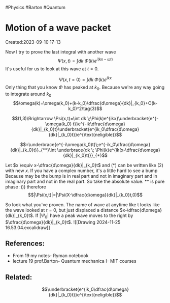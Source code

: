 
#Physics #Barton #Quantum 
# Motion of a wave packet
Created:2023-09-10 17-13

Now I try to prove the last integral with another wave
$$\Psi(x,t)=\int dk \;\Phi(k)e^{i(kx-\omega t)}\tag{1}$$
It's useful for us to look at this wave at $t=0$.

$$\Psi(x,t=0)=\int dk \;\Phi(k)e^{ikx}\tag{2}$$
Only thing that you know $\Phi$ has peaked at $k_0$. Because we're any way going to integrate around $k_0$
$$\omega(k)=\omega(k_0)+(k-k_0)\dfrac{d\omega}{dk}|_{k_0}+O(k-k_0)^2\tag{3}$$

$$(1,3)\Rrightarrow \Psi(x,t)=\int dk \;\Phi(k)e^{ikx}\underbracket{e^{-\omega(k_0) t}}e^{-ik\dfrac{d\omega}{dk}|_{k_0}t}\underbracket{e^{ik_0\dfrac{d\omega}{dk}|_{k_0}t}}e^{\text{neligible}}$$

$$=\underbrace{e^{-i\omega(k_0)t}\;e^{-ik_0\dfrac{d\omega}{dk}|_{k_0}t}}_{**}\int \underbrace{dk \; \Phi(k)e^{ik(x-\dfrac{d\omega}{dk}|_{k_0}t)}}_{*}$$

Let $x \equiv x-\dfrac{d\omega}{dk}|_{k_0}t$ and $(*)$ can be written like $(2)$ with new $x$.
If you have a complex number, it's a little hard to see a bump Because may be the bump is in real part and not in imaginary part and in imaginary part and not in the real part. So take the absolute value.
$**$ is pure phase :))) therefore
$$|\Psi(x,t)|=|\Psi(X-\dfrac{d\omega}{dk}|_{k_0}t,0)$$

So look what you've proven.
The name of wave at anytime like t looks like the wave looked at $t=0$, but just displaced a distance $x-\dfrac{d\omega}{dk}|_{k_0}t$.
If $|\Psi_{0}|$ have a peak wave moves to the right by $\dfrac{d\omega}{dk}|_{k_0}t$.
![[Drawing 2024-11-25 16.53.04.excalidraw]]

## References:
- From 19 my notes- Ryman notebook
- lecture 19 prof.Barton- Quantum mechanica I- MIT courses
## Related:



$$\underbracket{e^{ik_0\dfrac{d\omega}{dk}|_{k_0}t}}e^{\text{neligible}}$$